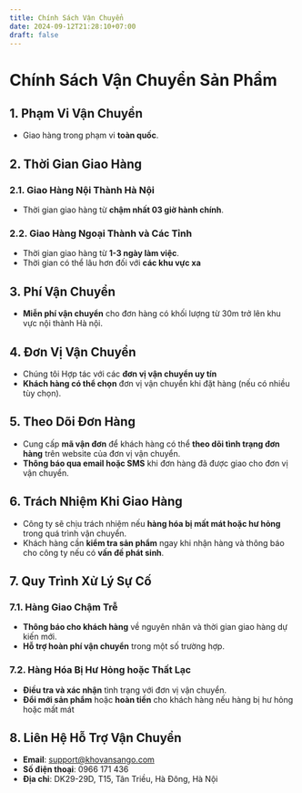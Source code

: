 ```yaml
---
title: Chính Sách Vận Chuyển
date: 2024-09-12T21:28:10+07:00
draft: false
---
```

# Chính Sách Vận Chuyển Sản Phẩm

## 1. Phạm Vi Vận Chuyển
   - Giao hàng trong phạm vi **toàn quốc**.

## 2. Thời Gian Giao Hàng
   ### 2.1. Giao Hàng Nội Thành Hà Nội
   - Thời gian giao hàng từ **chậm nhất 03 giờ hành chính**.

   ### 2.2. Giao Hàng Ngoại Thành và Các Tỉnh
   - Thời gian giao hàng từ **1-3 ngày làm việc**.
   - Thời gian có thể lâu hơn đối với **các khu vực xa** 

## 3. Phí Vận Chuyển
   - **Miễn phí vận chuyển** cho đơn hàng có khối lượng từ 30m trở lên khu vực nội thành Hà nội.

## 4. Đơn Vị Vận Chuyển
   - Chúng tôi Hợp tác với các **đơn vị vận chuyển uy tín**
   - **Khách hàng có thể chọn** đơn vị vận chuyển khi đặt hàng (nếu có nhiều tùy chọn).

## 5. Theo Dõi Đơn Hàng
   - Cung cấp **mã vận đơn** để khách hàng có thể **theo dõi tình trạng đơn hàng** trên website của đơn vị vận chuyển.
   - **Thông báo qua email hoặc SMS** khi đơn hàng đã được giao cho đơn vị vận chuyển.

## 6. Trách Nhiệm Khi Giao Hàng
   - Công ty sẽ chịu trách nhiệm nếu **hàng hóa bị mất mát hoặc hư hỏng** trong quá trình vận chuyển.
   - Khách hàng cần **kiểm tra sản phẩm** ngay khi nhận hàng và thông báo cho công ty nếu có **vấn đề phát sinh**.

## 7. Quy Trình Xử Lý Sự Cố
   ### 7.1. Hàng Giao Chậm Trễ
   - **Thông báo cho khách hàng** về nguyên nhân và thời gian giao hàng dự kiến mới.
   - **Hỗ trợ hoàn phí vận chuyển** trong một số trường hợp.

   ### 7.2. Hàng Hóa Bị Hư Hỏng hoặc Thất Lạc
   - **Điều tra và xác nhận** tình trạng với đơn vị vận chuyển.
   - **Đổi mới sản phẩm** hoặc **hoàn tiền** cho khách hàng nếu hàng bị hư hỏng hoặc mất mát

## 8. Liên Hệ Hỗ Trợ Vận Chuyển
   - **Email**: support@khovansango.com
   - **Số điện thoại**: 0966 171 436
   - **Địa chỉ**: DK29-29D, T15, Tân Triều, Hà Đông, Hà Nội
